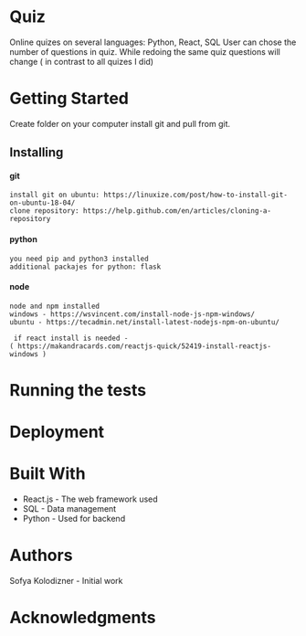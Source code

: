 # Quiz
Online quizes on several languages: Python, React, SQL
User can chose the number of questions in quiz.
While redoing the same quiz questions will change ( in contrast to all quizes I did)

# Getting Started
Create folder on your computer install git and pull from git.



 

## Installing
#### git
```
install git on ubuntu: https://linuxize.com/post/how-to-install-git-on-ubuntu-18-04/
clone repository: https://help.github.com/en/articles/cloning-a-repository
```

#### python 
```
you need pip and python3 installed
additional packajes for python: flask
```

#### node
```
node and npm installed
windows - https://wsvincent.com/install-node-js-npm-windows/
ubuntu - https://tecadmin.net/install-latest-nodejs-npm-on-ubuntu/
 
 if react install is needed -
( https://makandracards.com/reactjs-quick/52419-install-reactjs-windows )
```

# Running the tests

# Deployment
 

# Built With
- React.js - The web framework used
- SQL - Data management
- Python - Used for backend
 
# Authors
Sofya Kolodizner - Initial work  
  

# Acknowledgments
